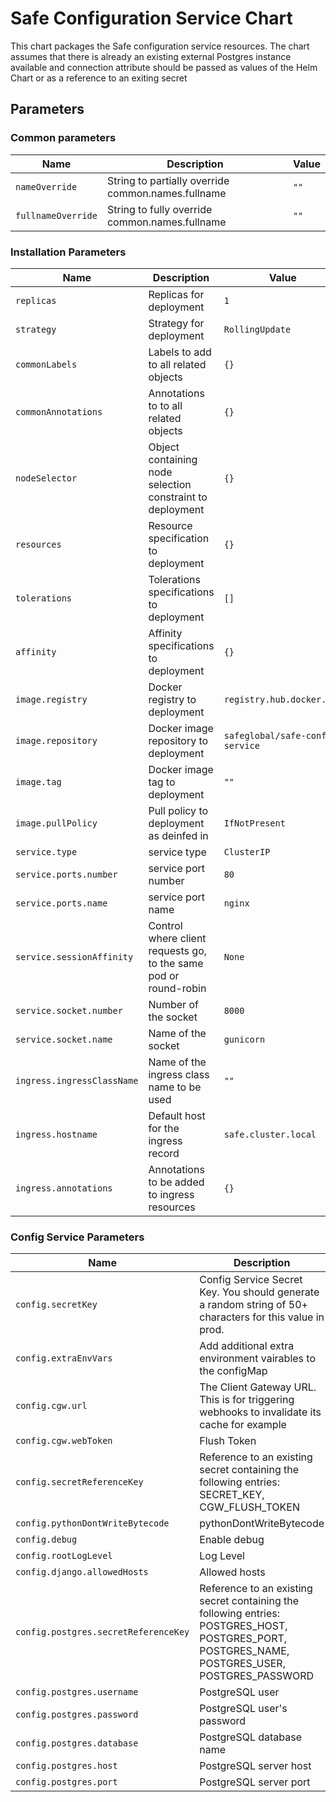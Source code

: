 # Safe Configuration Service Chart

This chart packages the Safe configuration service resources. The chart assumes that there is already an existing external Postgres instance available and connection attribute should be passed as values of the Helm Chart or as a reference to an exiting secret

## Parameters

### Common parameters

| Name               | Description                                        | Value |
| ------------------ | -------------------------------------------------- | ----- |
| `nameOverride`     | String to partially override common.names.fullname | `""`  |
| `fullnameOverride` | String to fully override common.names.fullname     | `""`  |

### Installation Parameters

| Name                       | Description                                                      | Value                            |
| -------------------------- | ---------------------------------------------------------------- | -------------------------------- |
| `replicas`                 | Replicas for deployment                                          | `1`                              |
| `strategy`                 | Strategy for deployment                                          | `RollingUpdate`                  |
| `commonLabels`             | Labels to add to all related objects                             | `{}`                             |
| `commonAnnotations`        | Annotations to to all related objects                            | `{}`                             |
| `nodeSelector`             | Object containing node selection constraint to deployment        | `{}`                             |
| `resources`                | Resource specification to deployment                             | `{}`                             |
| `tolerations`              | Tolerations specifications to deployment                         | `[]`                             |
| `affinity`                 | Affinity specifications to deployment                            | `{}`                             |
| `image.registry`           | Docker registry to deployment                                    | `registry.hub.docker.com`        |
| `image.repository`         | Docker image repository to deployment                            | `safeglobal/safe-config-service` |
| `image.tag`                | Docker image tag to deployment                                   | `""`                             |
| `image.pullPolicy`         | Pull policy to deployment as deinfed in                          | `IfNotPresent`                   |
| `service.type`             | service type                                                     | `ClusterIP`                      |
| `service.ports.number`     | service port number                                              | `80`                             |
| `service.ports.name`       | service port name                                                | `nginx`                          |
| `service.sessionAffinity`  | Control where client requests go, to the same pod or round-robin | `None`                           |
| `service.socket.number`    | Number of the socket                                             | `8000`                           |
| `service.socket.name`      | Name of the socket                                               | `gunicorn`                       |
| `ingress.ingressClassName` | Name of the ingress class name to be used                        | `""`                             |
| `ingress.hostname`         | Default host for the ingress record                              | `safe.cluster.local`             |
| `ingress.annotations`      | Annotations to be added to ingress resources                     | `{}`                             |

### Config Service Parameters

| Name                                 | Description                                                                                                                                     | Value                                               |
| ------------------------------------ | ----------------------------------------------------------------------------------------------------------------------------------------------- | --------------------------------------------------- |
| `config.secretKey`                   | Config Service Secret Key. You should generate a random string of 50+ characters for this value in prod.                                        | `""`                                                |
| `config.extraEnvVars`                | Add additional extra environment vairables to the configMap                                                                                     | `{}`                                                |
| `config.cgw.url`                     | The Client Gateway URL. This is for triggering webhooks to invalidate its cache for example                                                     | `http://safe-client-gateway.safe.svc.cluster.local` |
| `config.cgw.webToken`                | Flush Token                                                                                                                                     | `""`                                                |
| `config.secretReferenceKey`          | Reference to an existing secret containing the following entries: SECRET_KEY, CGW_FLUSH_TOKEN                                                   | `""`                                                |
| `config.pythonDontWriteBytecode`     | pythonDontWriteBytecode                                                                                                                         | `true`                                              |
| `config.debug`                       | Enable debug                                                                                                                                    | `true`                                              |
| `config.rootLogLevel`                | Log Level                                                                                                                                       | `DEBUG`                                             |
| `config.django.allowedHosts`         | Allowed hosts                                                                                                                                   | `*`                                                 |
| `config.postgres.secretReferenceKey` | Reference to an existing secret containing the following entries: POSTGRES_HOST, POSTGRES_PORT, POSTGRES_NAME, POSTGRES_USER, POSTGRES_PASSWORD | `""`                                                |
| `config.postgres.username`           | PostgreSQL user                                                                                                                                 | `""`                                                |
| `config.postgres.password`           | PostgreSQL user's password                                                                                                                      | `""`                                                |
| `config.postgres.database`           | PostgreSQL database name                                                                                                                        | `safe-config`                                       |
| `config.postgres.host`               | PostgreSQL server host                                                                                                                          | `""`                                                |
| `config.postgres.port`               | PostgreSQL server port                                                                                                                          | `5432`                                              |

